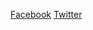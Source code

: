 [Facebook](https://www.facebook.com/ryan.broadway.75) 
[Twitter](https://twitter.com/games_keystone)
